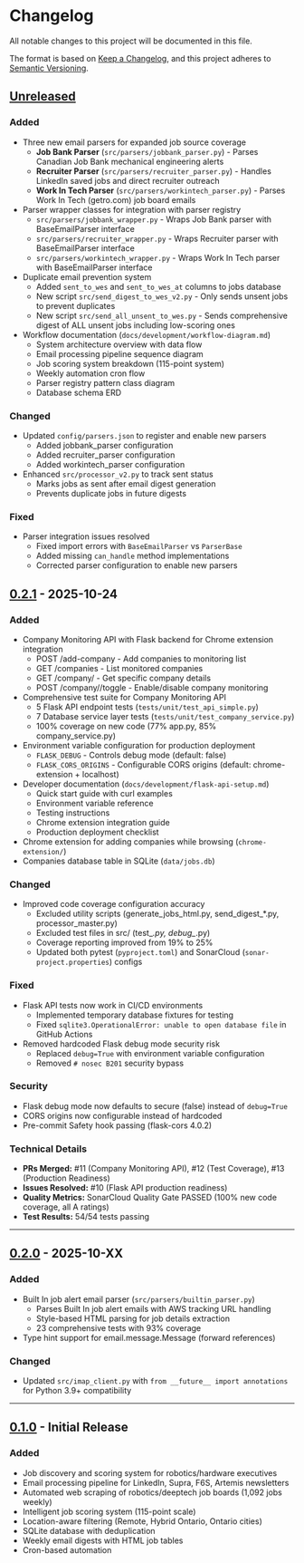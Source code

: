 # Changelog

All notable changes to this project will be documented in this file.

The format is based on [Keep a Changelog](https://keepachangelog.com/en/1.0.0/),
and this project adheres to [Semantic Versioning](https://semver.org/spec/v2.0.0.html).

## [Unreleased]

### Added
- Three new email parsers for expanded job source coverage
  - **Job Bank Parser** (`src/parsers/jobbank_parser.py`) - Parses Canadian Job Bank mechanical engineering alerts
  - **Recruiter Parser** (`src/parsers/recruiter_parser.py`) - Handles LinkedIn saved jobs and direct recruiter outreach
  - **Work In Tech Parser** (`src/parsers/workintech_parser.py`) - Parses Work In Tech (getro.com) job board emails
- Parser wrapper classes for integration with parser registry
  - `src/parsers/jobbank_wrapper.py` - Wraps Job Bank parser with BaseEmailParser interface
  - `src/parsers/recruiter_wrapper.py` - Wraps Recruiter parser with BaseEmailParser interface
  - `src/parsers/workintech_wrapper.py` - Wraps Work In Tech parser with BaseEmailParser interface
- Duplicate email prevention system
  - Added `sent_to_wes` and `sent_to_wes_at` columns to jobs database
  - New script `src/send_digest_to_wes_v2.py` - Only sends unsent jobs to prevent duplicates
  - New script `src/send_all_unsent_to_wes.py` - Sends comprehensive digest of ALL unsent jobs including low-scoring ones
- Workflow documentation (`docs/development/workflow-diagram.md`)
  - System architecture overview with data flow
  - Email processing pipeline sequence diagram
  - Job scoring system breakdown (115-point system)
  - Weekly automation cron flow
  - Parser registry pattern class diagram
  - Database schema ERD

### Changed
- Updated `config/parsers.json` to register and enable new parsers
  - Added jobbank_parser configuration
  - Added recruiter_parser configuration
  - Added workintech_parser configuration
- Enhanced `src/processor_v2.py` to track sent status
  - Marks jobs as sent after email digest generation
  - Prevents duplicate jobs in future digests

### Fixed
- Parser integration issues resolved
  - Fixed import errors with `BaseEmailParser` vs `ParserBase`
  - Added missing `can_handle` method implementations
  - Corrected parser configuration to enable new parsers

## [0.2.1] - 2025-10-24

### Added
- Company Monitoring API with Flask backend for Chrome extension integration
  - POST /add-company - Add companies to monitoring list
  - GET /companies - List monitored companies
  - GET /company/<id> - Get specific company details
  - POST /company/<id>/toggle - Enable/disable company monitoring
- Comprehensive test suite for Company Monitoring API
  - 5 Flask API endpoint tests (`tests/unit/test_api_simple.py`)
  - 7 Database service layer tests (`tests/unit/test_company_service.py`)
  - 100% coverage on new code (77% app.py, 85% company_service.py)
- Environment variable configuration for production deployment
  - `FLASK_DEBUG` - Controls debug mode (default: false)
  - `FLASK_CORS_ORIGINS` - Configurable CORS origins (default: chrome-extension + localhost)
- Developer documentation (`docs/development/flask-api-setup.md`)
  - Quick start guide with curl examples
  - Environment variable reference
  - Testing instructions
  - Chrome extension integration guide
  - Production deployment checklist
- Chrome extension for adding companies while browsing (`chrome-extension/`)
- Companies database table in SQLite (`data/jobs.db`)

### Changed
- Improved code coverage configuration accuracy
  - Excluded utility scripts (generate_jobs_html.py, send_digest_*.py, processor_master.py)
  - Excluded test files in src/ (test_*.py, debug_*.py)
  - Coverage reporting improved from 19% to 25%
  - Updated both pytest (`pyproject.toml`) and SonarCloud (`sonar-project.properties`) configs

### Fixed
- Flask API tests now work in CI/CD environments
  - Implemented temporary database fixtures for testing
  - Fixed `sqlite3.OperationalError: unable to open database file` in GitHub Actions
- Removed hardcoded Flask debug mode security risk
  - Replaced `debug=True` with environment variable configuration
  - Removed `# nosec B201` security bypass

### Security
- Flask debug mode now defaults to secure (false) instead of `debug=True`
- CORS origins now configurable instead of hardcoded
- Pre-commit Safety hook passing (flask-cors 4.0.2)

### Technical Details
- **PRs Merged:** #11 (Company Monitoring API), #12 (Test Coverage), #13 (Production Readiness)
- **Issues Resolved:** #10 (Flask API production readiness)
- **Quality Metrics:** SonarCloud Quality Gate PASSED (100% new code coverage, all A ratings)
- **Test Results:** 54/54 tests passing

---

## [0.2.0] - 2025-10-XX

### Added
- Built In job alert email parser (`src/parsers/builtin_parser.py`)
  - Parses Built In job alert emails with AWS tracking URL handling
  - Style-based HTML parsing for job details extraction
  - 23 comprehensive tests with 93% coverage
- Type hint support for email.message.Message (forward references)

### Changed
- Updated `src/imap_client.py` with `from __future__ import annotations` for Python 3.9+ compatibility

---

## [0.1.0] - Initial Release

### Added
- Job discovery and scoring system for robotics/hardware executives
- Email processing pipeline for LinkedIn, Supra, F6S, Artemis newsletters
- Automated web scraping of robotics/deeptech job boards (1,092 jobs weekly)
- Intelligent job scoring system (115-point scale)
- Location-aware filtering (Remote, Hybrid Ontario, Ontario cities)
- SQLite database with deduplication
- Weekly email digests with HTML job tables
- Cron-based automation

[Unreleased]: https://github.com/adamkwhite/job-agent/compare/v0.2.1...HEAD
[0.2.1]: https://github.com/adamkwhite/job-agent/compare/v0.2.0...v0.2.1
[0.2.0]: https://github.com/adamkwhite/job-agent/compare/v0.1.0...v0.2.0
[0.1.0]: https://github.com/adamkwhite/job-agent/releases/tag/v0.1.0
